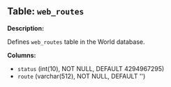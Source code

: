 ## Table: `web_routes`

**Description:**

Defines `web_routes` table in the World database.

**Columns:**
- `status` (int(10), NOT NULL, DEFAULT 4294967295)
- `route` (varchar(512), NOT NULL, DEFAULT '')